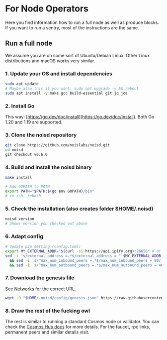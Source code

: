 # For Node Operators

Here you find information how to run a full node as well as produce blocks. If you want to run a sentry, most of the instructions are the same.

## Run a full node

We assume you are on some sort of Ubuntu/Debian Linux. Other Linux distributions and macOS works very similar.

### 1. Update your OS and install dependencies

```sh
sudo apt update
# Maybe also this if you want: sudo apt upgrade -y && reboot
sudo apt install -y make gcc build-essential git jq joe
```

### 2. Install Go

This way: [https://go.dev/doc/install](https://go.dev/doc/install). Both Go 1.20 and 1.19 are supported.

### 3. Clone the noisd repository

```sh
git clone https://github.com/noislabs/noisd.git
cd noisd
git checkout v0.6.0
```

### 4. Build and install the noisd binary

```sh
make install

# Add GOPATH to PATH
export PATH="$PATH:$(go env GOPATH)/bin"
# in zsh: rehash
```

### 5. Check the installation (also creates folder $HOME/.noisd)

```sh
noisd version
# Shows version you checked out above
```

### 6. Adapt config

```sh
# Update p2p setting (config.toml)
export MY_EXTERNAL_ADDR="$(curl -sS https://api.ipify.org):26656" # or set explicitely if this API does not return the correct value
sed -i 's/external_address =.*$/external_address = "'$MY_EXTERNAL_ADDR'"/' $HOME/.noisd/config/config.toml \
  && sed -i 's/^max_num_inbound_peers =.*$/max_num_inbound_peers = 80/' $HOME/.noisd/config/config.toml \
  && sed -i 's/^max_num_outbound_peers =.*$/max_num_outbound_peers = 40/' $HOME/.noisd/config/config.toml
```

### 7. Download the genesis file

See [Networks](./networks.md) for the correct URL.

```sh
wget -O "$HOME/.noisd/config/genesis.json" https://raw.githubusercontent.com/noislabs/networks/nois-testnet-004.final.2/nois-testnet-004/genesis.json
```

### 8. Draw the rest of the fucking owl

The rest is similar to running a standard Cosmos node or validator. You can check the [Cosmos Hub docs](https://hub.cosmos.network/main/validators/validator-setup.html) for more details. For the faucet, rpc links, permanent peers and similar details visit.
